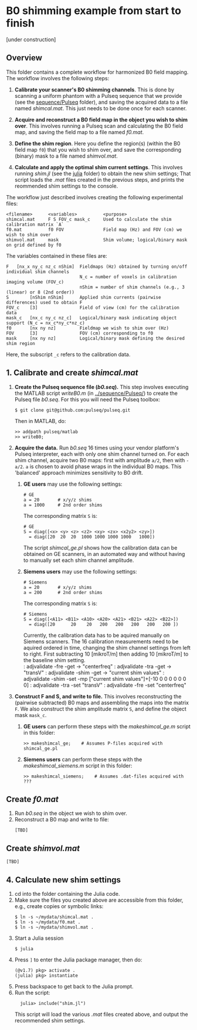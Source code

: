 # B0 shimming example from start to finish

[under construction]


## Overview

This folder contains a complete workflow for harmonized B0 field mapping. 
The workflow involves the following steps:

1. **Calibrate your scanner's B0 shimming channels**.
This is done by scanning a uniform phantom with a Pulseq sequence that we provide 
(see the [sequence/Pulseq](sequence/Pulseq) folder), 
and saving the acquired data to a file named *shimcal.mat*.
This just needs to be done once for each scanner.

2. **Acquire and reconstruct a B0 field map in the object you wish to shim over**.
This involves running a Pulseq scan and calculating the B0 field map,
and saving the field map to a file named *f0.mat*.

3. **Define the shim region**.
Here you define the region(s) (within the B0 field map `f0`) that you wish 
to shim over, and save the corresponding (binary) mask to a file named *shimvol.mat*.

4. **Calculate and apply the optimal shim current settings**.
This involves running *shim.jl* 
(see the [julia](./julia) folder)
to obtain the new shim settings;
That script loads the *.mat* files created in the previous steps, 
and prints the reommended shim settings to the console.


The workflow just described involves creating the following experimental files:

```
<filename>      <variables>          <purpose>
shimcal.mat     F S FOV_c mask_c     Used to calculate the shim calibration matrix `A`
f0.mat          f0 FOV               Field map (Hz) and FOV (cm) we wish to shim over
shimvol.mat     mask                 Shim volume; logical/binary mask on grid defined by f0
```

The variables contained in these files are:
```
F   [nx_x ny_c nz_c nShim]  Fieldmaps (Hz) obtained by turning on/off individual shim channels
                            N_c = number of voxels in calibration imaging volume (FOV_c)
                            nShim = number of shim channels (e.g., 3 (linear) or 8 (2nd order))
S        [nShim nShim]      Applied shim currents (pairwise differences) used to obtain F
FOV_c    [3]                Field of view (cm) for the calibration data
mask_c   [nx_c ny_c nz_c]   Logical/binary mask indicating object support (N_c = nx_c*ny_c*nz_c)
f0       [nx ny nz]         Fieldmap we wish to shim over (Hz)
FOV      [3]                FOV (cm) corresponding to f0
mask     [nx ny nz]         Logical/binary mask defining the desired shim region
```
Here, the subscript `_c` refers to the calibration data.



## 1. Calibrate and create *shimcal.mat*

1. **Create the Pulseq sequence file (*b0.seq*).**
    This step involves executing the MATLAB script *writeB0.m*
    (in [../sequence/Pulseq/](../sequence/Pulseq/))
    to create the Pulseq file *b0.seq*.
    For this you will need the Pulseq toolbox:
    ```
    $ git clone git@github.com:pulseq/pulseq.git
    ```
    Then in MATLAB, do:
    ```
    >> addpath pulseq/matlab
    >> writeB0;
    ```

2. **Acquire the data.**
    Run *b0.seq* 16 times using your vendor platform's Pulseq interpreter, 
    each with only one shim channel turned on.
    For each shim channel, acquire two B0 maps:
    first with amplitude `a/2`, then with `-a/2`. 
    `a` is chosen to avoid phase wraps in the individual B0 maps.
    This 'balanced' approach minimizes sensitivity to B0 drift.

    1. **GE users** may use the following settings:
        ```
        # GE
        a = 20       # x/y/z shims
        a = 1000     # 2nd order shims
        ```
        The corresponding matrix `S` is:
        ```
        # GE
        S = diag([<x> <y> <z> <z2> <xy> <zx> <x2y2> <zy>])
          = diag([20  20  20  1000 1000 1000 1000   1000])
        ```
        The script *shimcal_ge.pl* shows how the calibration data can be obtained on GE scanners,
        in an automated way and without having to manually set each shim channel amplitude.


    2. **Siemens users** may use the following settings:
        ```
        # Siemens
        a = 20       # x/y/z shims
        a = 200      # 2nd order shims
        ```
        The corresponding matrix `S` is:
        ```
        # Siemens
        S = diag([<A11> <B11> <A10> <A20> <A21> <B21> <A22> <B22>])
          = diag([20      20    20   200   200   200   200   200 ])   
        ```
       Currently, the calibration data has to be aquired manually on Siemens scanners.
       The 16 calibration measurements need to be aquired ordered in time, changing the shim channel settings from left to right.
       First subtracting 10 [mikroT/m] then adding 10 [mikroT/m] to the baseline shim setting.  
       : adjvalidate -fre -get
       -> "centerfreq"
       : adjvalidate -tra -get
       -> "transV"
       : adjvalidate -shim -get
       -> "current shim values"
       : adjvalidate -shim -set -mp ["current shim values"]+[-10 0 0 0 0 0 0 0]
       : adjvalidate -tra -set "transV"
       : adjvalidate -fre -set "centerfreq"
       

3. **Construct F and S, and write to file.**
    This involves reconstructing the (pairwise subtracted) B0 maps 
    and assembling the maps into the matrix `F`. 
    We also construct the shim amplitude matrix `S`, and define the object mask `mask_c`.

    1. **GE users** can perform these steps with the *makeshimcal_ge.m* script in this folder:
        ```
        >> makeshimcal_ge;    # Assumes P-files acquired with shimcal_ge.pl
        ```

    2. **Siemens users** can perform these steps with the *makeshimcal_siemens.m* script in this folder:
        ```
        >> makeshimcal_siemens;    # Assumes .dat-files acquired with ???
        ```
    

## Create *f0.mat*

1. Run *b0.seq* in the object we wish to shim over.
2. Reconstruct a B0 map and write to file:
    ```
    [TBD]
    ```
<!--
    >> getb0init;  % b0init, mask, magraw. Phase unwrapping is done in unwrap/main.jl
    << makef0;
-->


## Create *shimvol.mat*

```
[TBD]
```

<!--
    >> makeshimvol;  % uses FSL (bet) to do skull stripping
-->


## 4. Calculate new shim settings

1. cd into the folder containing the Julia code.
1. Make sure the files you created above are accessible from this folder, 
   e.g., create copies or symbolic links:
   ```
   $ ln -s ~/mydata/shimcal.mat .
   $ ln -s ~/mydata/f0.mat .
   $ ln -s ~/mydata/shimvol.mat .
   ```
1. Start a Julia session 
    ```
    $ julia
    ```
1. Press `]` to enter the Julia package manager, then do:
    ```
    (@v1.7) pkg> activate .
    (julia) pkg> instantiate
    ```
1. Press backspace to get back to the Julia prompt.
1. Run the script:
    ```
      julia> include("shim.jl")
    ```
    This script will load the various *.mat* files created above,
    and output the recommended shim settings.



